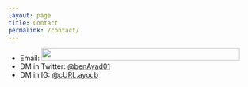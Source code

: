 ```yaml
---
layout: page
title: Contact 
permalink: /contact/
---
```



* Email: <img src="../src/email.gif"  width="400" height="25"/>
* DM in Twitter:   [@benAyad01](https://twitter.com/benAyad01)
* DM in IG:   [@cURL.ayoub](https://instagram.com/curl.ayoub)



